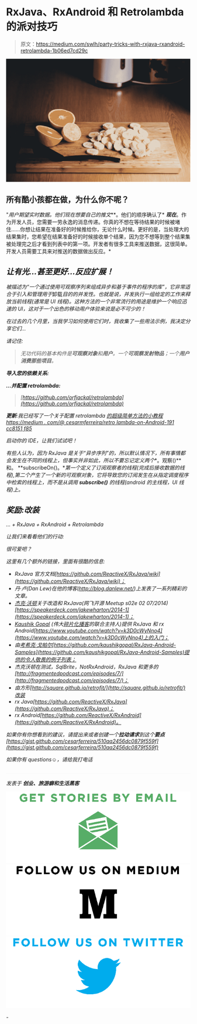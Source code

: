 # RxJava、RxAndroid 和 Retrolambda 的派对技巧

> 原文：<https://medium.com/swlh/party-tricks-with-rxjava-rxandroid-retrolambda-1b06ed7cd29c>

![](img/c27c5db468d4df9923b913e7715dbae4.png)

## 所有酷小孩都在做，为什么你不呢？

"*用户期望实时数据。他们现在想要自己的推文***。他们的顺序确认了* ***现在***。作为开发人员，您需要一劳永逸的消息传递。你真的不想在等待结果的时候被堵住……你想让结果在准备好的时候推给你，无论什么时候。更好的是，当处理大的结果集时，您希望在结果准备好的时候接收单个结果，因为您不想等到整个结果集被处理完之后才看到列表中的第一项。开发者有很多工具来推送数据，这很简单。开发人员需要工具来对推送的数据做出反应。*

## *让有光…甚至更好…反应扩展！*

*被描述为“*一个通过使用可观察序列*来组成异步和基于事件的程序的库”，它非常适合于引入和管理用于*卸载*目的的并发性。也就是说，并发执行一组给定的工作来释放当前线程(通常是 UI 线程)。这种方法的一个非常流行的用途是维护一个响应迅速的 UI，这对于一个出色的移动用户体验来说是必不可少的！*

*在过去的几个月里，当我学习如何使用它们时，我收集了一些用法示例，我决定分享它们…*

*请记住:*

> *无功代码的基本构件是**可观察对象**和**用户**。一个**可观察发射物品**；一个**用户消费那些项目**。*

***导入您的依赖关系:***

***…并配置 retrolambda:***

> *[https://github.com/orfjackal/retrolambda](https://github.com/orfjackal/retrolambda)*

***更新**:我已经写了一个关于配置 retrolambda [的超级简单方法的小教程 https://medium . com/@ cesarmferreira/retro lambda-on-Android-191 cc8151 f85](/@cesarmcferreira/retrolambda-on-android-191cc8151f85)*

*启动你的 IDE，让我们试试吧！*

*有些人认为，因为 RxJava 是关于“*异步序列*”的，所以默认情况下，所有事情都会发生在不同的线程上，但事实并非如此，所以不要忘记定义两个**。观察()**和。 **subscribeOn()。**第一个定义了订阅观察者的线程(完成后接收数据的线程),第二个产生了一个新的可观察对象，它将导致您的订阅发生在从指定调度程序中检索的线程上，而不是从调用 **subscribe()** 的线程(android 的主线程，UI 线程)上。*

## ***奖励**:改装*

*… + RxJava + RxAndroid + Retrolambda*

*让我们来看看他们的行动:*

*很可爱吧？*

*这里有几个额外的链接，里面有很酷的信息:*

*   *RxJava 官方文档[https://github.com/ReactiveX/RxJava/wiki](https://github.com/ReactiveX/RxJava/wiki)；*
*   *丹·卢(Dan Lew)在他的博客(http://blog.danlew.net/)上发表了一系列精彩的文章。*
*   *[杰克·沃顿](https://twitter.com/JakeWharton)关于改造和 RxJava(网飞开源 Meetup s02e 02 07/2014)[https://speakerdeck.com/jakewharton/2014-1](https://speakerdeck.com/jakewharton/2014-1)；*
*   *[Kaushik Gopal](https://twitter.com/kaushikgopal) (伟大[碎片化播客](https://twitter.com/FragmentedCast)的联合主持人)提供 RxJava 和 rx Android[https://www.youtube.com/watch?v=k3D0cWyNno4](https://www.youtube.com/watch?v=k3D0cWyNno4)上的入门；*
*   *由[考希克·戈帕尔](https://twitter.com/kaushikgopal)[https://github.com/kaushikgopal/RxJava-Android-Samples](https://github.com/kaushikgopal/RxJava-Android-Samples)提供的令人敬畏的例子列表；*
*   *杰克沃顿在测试，SqlBrite，NotRxAndroid，RxJava 和更多的[http://fragmentedpodcast.com/episodes/7/](http://fragmentedpodcast.com/episodes/7/)；*
*   *由方形[http://square.github.io/retrofit/](http://square.github.io/retrofit/)改装*
*   *rx Java[https://github.com/ReactiveX/RxJava](https://github.com/ReactiveX/RxJava)；*
*   *rx Android[https://github.com/ReactiveX/RxAndroid](https://github.com/ReactiveX/RxAndroid)。*

*如果你有你想看到的建议，请提出来或者创建一个**拉动请求**到这个**要点**[https://gist.github.com/cesarferreira/510aa2456dc0879f559f](https://gist.github.com/cesarferreira/510aa2456dc0879f559f)*

*如果你有 questions☺，请给我打电话*

*![](img/71d955550911c61d0aef4c66a71f8e15.png)*

**发表于* **创业、旅游癖和生活黑客***

*[![](img/0bf7ebc25c05a1d52c6add818a95aa71.png)](http://supply.us9.list-manage.com/subscribe?u=310af6eb2240d299c7032ef6c&id=d28d8861ad)**[![](img/1b4fd39dd738a88ac13336ad93f1049c.png)](https://blog.growth.supply/)**[![](img/93f21657a8ed7c0f741216a91b53c713.png)](https://twitter.com/swlh_)*

*-*
